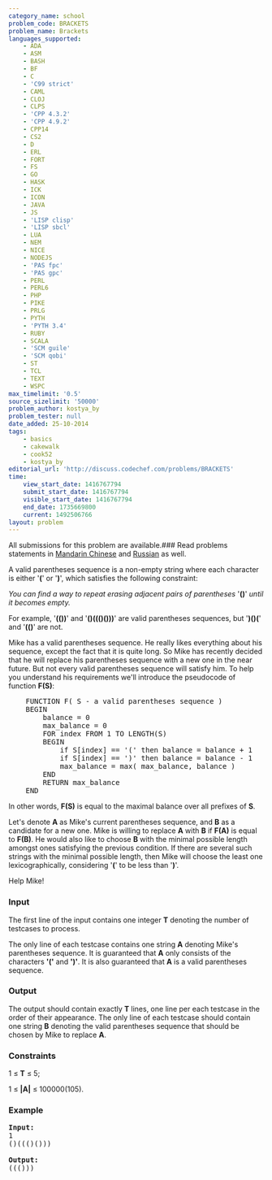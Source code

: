 ```yaml
---
category_name: school
problem_code: BRACKETS
problem_name: Brackets
languages_supported:
    - ADA
    - ASM
    - BASH
    - BF
    - C
    - 'C99 strict'
    - CAML
    - CLOJ
    - CLPS
    - 'CPP 4.3.2'
    - 'CPP 4.9.2'
    - CPP14
    - CS2
    - D
    - ERL
    - FORT
    - FS
    - GO
    - HASK
    - ICK
    - ICON
    - JAVA
    - JS
    - 'LISP clisp'
    - 'LISP sbcl'
    - LUA
    - NEM
    - NICE
    - NODEJS
    - 'PAS fpc'
    - 'PAS gpc'
    - PERL
    - PERL6
    - PHP
    - PIKE
    - PRLG
    - PYTH
    - 'PYTH 3.4'
    - RUBY
    - SCALA
    - 'SCM guile'
    - 'SCM qobi'
    - ST
    - TCL
    - TEXT
    - WSPC
max_timelimit: '0.5'
source_sizelimit: '50000'
problem_author: kostya_by
problem_tester: null
date_added: 25-10-2014
tags:
    - basics
    - cakewalk
    - cook52
    - kostya_by
editorial_url: 'http://discuss.codechef.com/problems/BRACKETS'
time:
    view_start_date: 1416767794
    submit_start_date: 1416767794
    visible_start_date: 1416767794
    end_date: 1735669800
    current: 1492506766
layout: problem
---
```

All submissions for this problem are available.###  Read problems statements in [Mandarin Chinese](http://www.codechef.com/download/translated/COOK52/mandarin/BRACKETS.pdf) and [Russian](http://www.codechef.com/download/translated/COOK52/russian/BRACKETS.pdf) as well.

 A valid parentheses sequence is a non-empty string where each character is either '**(**' or '**)**', which satisfies the following constraint:

 *You can find a way to repeat erasing adjacent pairs of parentheses* '**()**' *until it becomes empty.*

 For example, '**(())**' and '**()((()()))**' are valid parentheses sequences, but '**)()(**' and '**(()**' are not.

 Mike has a valid parentheses sequence. He really likes everything about his sequence, except the fact that it is quite long. So Mike has recently decided that he will replace his parentheses sequence with a new one in the near future. But not every valid parentheses sequence will satisfy him. To help you understand his requirements we'll introduce the pseudocode of function **F(S)**:

<pre>
	FUNCTION F( S - a valid parentheses sequence )
	BEGIN
		balance = 0
		max_balance = 0
		FOR index FROM 1 TO LENGTH(S)
		BEGIN
			if S[index] == '(' then balance = balance + 1
			if S[index] == ')' then balance = balance - 1
			max_balance = max( max_balance, balance )
		END
		RETURN max_balance
	END
</pre>
 In other words, **F(S)** is equal to the maximal balance over all prefixes of **S**.

 Let's denote **A** as Mike's current parentheses sequence, and **B** as a candidate for a new one. Mike is willing to replace **A** with **B** if **F(A)** is equal to **F(B)**. He would also like to choose **B** with the minimal possible length amongst ones satisfying the previous condition. If there are several such strings with the minimal possible length, then Mike will choose the least one lexicographically, considering '**(**' to be less than '**)**'.

 Help Mike!

### Input

 The first line of the input contains one integer **T** denoting the number of testcases to process.

 The only line of each testcase contains one string **A** denoting Mike's parentheses sequence. It is guaranteed that **A** only consists of the characters **'('** and **')'**. It is also guaranteed that **A** is a valid parentheses sequence.

### Output

 The output should contain exactly **T** lines, one line per each testcase in the order of their appearance. The only line of each testcase should contain one string **B** denoting the valid parentheses sequence that should be chosen by Mike to replace **A**.

### Constraints

1 ≤ **T** ≤ 5;

1 ≤ **|A|** ≤ 100000(105).

### Example

<pre><b>Input:</b>
1
()((()()))

<b>Output:</b>
((()))

</pre>